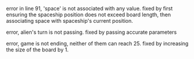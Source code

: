 error in line 91, 'space' is not associated with any value. fixed by first ensuring the spaceship position does not exceed board length, then associating space with spaceship's current position.

error, alien's turn is not passing. fixed by passing accurate parameters

error, game is not ending, neither of them can reach 25. fixed by increasing the size of the board by 1.